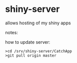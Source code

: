 # shiny-server
allows hosting of my shiny apps

notes:

how to update server:
```
>cd /srv/shiny-server/CatchApp
>git pull origin master
```
